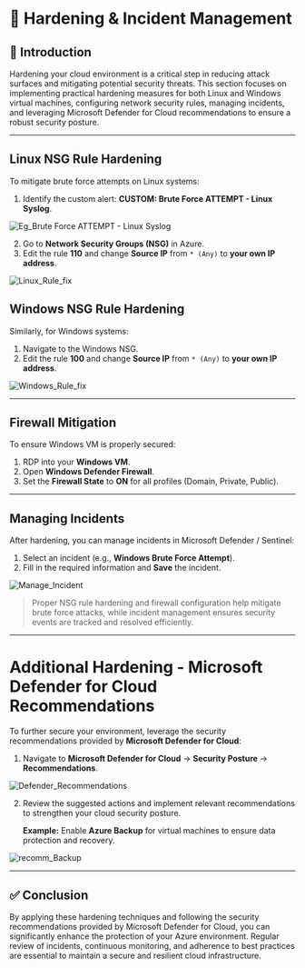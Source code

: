 # 🔴 Hardening & Incident Management

## 📝 Introduction

Hardening your cloud environment is a critical step in reducing attack surfaces and mitigating potential security threats. This section focuses on implementing practical hardening measures for both Linux and Windows virtual machines, configuring network security rules, managing incidents, and leveraging Microsoft Defender for Cloud recommendations to ensure a robust security posture.

---

## Linux NSG Rule Hardening

To mitigate brute force attempts on Linux systems:

1. Identify the custom alert: **CUSTOM: Brute Force ATTEMPT - Linux Syslog**.
  
![Eg_Brute Force ATTEMPT - Linux Syslog](https://github.com/AliChoukatli/Azure-Honeynet-SOC-Lab/blob/main/Screenshots/Eg_Brute%20Force%20ATTEMPT%20-%20Linux%20Syslog.png)

2. Go to **Network Security Groups (NSG)** in Azure.
3. Edit the rule **110** and change **Source IP** from `* (Any)` to **your own IP address**.

![Linux_Rule_fix](https://github.com/AliChoukatli/Azure-Honeynet-SOC-Lab/blob/main/Screenshots/Linux_Rule_fix.png)

## Windows NSG Rule Hardening

Similarly, for Windows systems:

1. Navigate to the Windows NSG.
2. Edit the rule **100** and change **Source IP** from `* (Any)` to **your own IP address**.

![Windows_Rule_fix](https://github.com/AliChoukatli/Azure-Honeynet-SOC-Lab/blob/main/Screenshots/Windows_Rule_fix.png)

---

## Firewall Mitigation

To ensure Windows VM is properly secured:

1. RDP into your **Windows VM**.
2. Open **Windows Defender Firewall**.
3. Set the **Firewall State** to **ON** for all profiles (Domain, Private, Public).

---

## Managing Incidents

After hardening, you can manage incidents in Microsoft Defender / Sentinel:

1. Select an incident (e.g., **Windows Brute Force Attempt**).
2. Fill in the required information and **Save** the incident.

![Manage_Incident](https://github.com/AliChoukatli/Azure-Honeynet-SOC-Lab/blob/main/Screenshots/Manage_Incident.png)

> Proper NSG rule hardening and firewall configuration help mitigate brute force attacks, while incident management ensures security events are tracked and resolved efficiently.

---

# Additional Hardening - Microsoft Defender for Cloud Recommendations

To further secure your environment, leverage the security recommendations provided by **Microsoft Defender for Cloud**:

1. Navigate to **Microsoft Defender for Cloud** → **Security Posture** → **Recommendations**.

![Defender_Recommendations](https://github.com/AliChoukatli/Azure-Honeynet-SOC-Lab/blob/main/Screenshots/Defender_Recommendations.png)

2. Review the suggested actions and implement relevant recommendations to strengthen your cloud security posture.

   **Example:** Enable **Azure Backup** for virtual machines to ensure data protection and recovery.

![recomm_Backup](https://github.com/AliChoukatli/Azure-Honeynet-SOC-Lab/blob/main/Screenshots/recomm_Backup.png)

---

## ✅ Conclusion

By applying these hardening techniques and following the security recommendations provided by Microsoft Defender for Cloud, you can significantly enhance the protection of your Azure environment. Regular review of incidents, continuous monitoring, and adherence to best practices are essential to maintain a secure and resilient cloud infrastructure.
